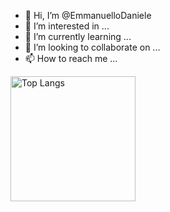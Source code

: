- 👋 Hi, I’m @EmmanuelloDaniele
- 👀 I’m interested in ...
- 🌱 I’m currently learning ...
- 💞️ I’m looking to collaborate on ...
- 📫 How to reach me ...


 

<a target="_blank" rel="noopener noreferrer nofollow" href="https://camo.githubusercontent.com/0ab5e268957550a2c3f0c6b43d79a86f1b2634d72932777880f3045e4b4a7584/68747470733a2f2f6769746875622d726561646d652d73746174732e76657263656c2e6170702f6170692f746f702d6c616e67732f3f757365726e616d653d6c63303434266c61796f75743d636f6d70616374"><img alt="Top Langs" src="https://camo.githubusercontent.com/0ab5e268957550a2c3f0c6b43d79a86f1b2634d72932777880f3045e4b4a7584/68747470733a2f2f6769746875622d726561646d652d73746174732e76657263656c2e6170702f6170692f746f702d6c616e67732f3f757365726e616d653d6c63303434266c61796f75743d636f6d70616374" height="200px" data-canonical-src="https://github-readme-stats.vercel.app/api/top-langs/?username=lc044&amp;layout=compact" style="max-width: 100%;"></a>

<!---
EmmanuelloDaniele/EmmanuelloDaniele is a ✨ special ✨ repository because its `README.md` (this file) appears on your GitHub profile.
You can click the Preview link to take a look at your changes.
--->

